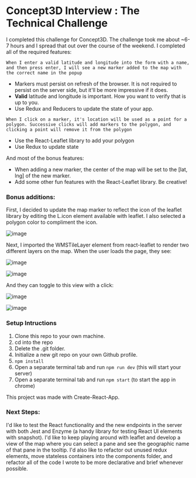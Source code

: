 # Concept3D Interview : The Technical Challenge


I completed this challenge for Concept3D. The challenge took me about ~6-7 hours and I spread that out over the course of the weekend. I completed all of the required features:

 ```When I enter a valid latitude and longitude into the form with a name, and then press enter, I will see a new marker added to the map with the correct name in the popup```
 - Markers must persist on refresh of the browser. It is not required to persist on the server side, but it'll be more impressive if it does.
  - **Valid** latitude and longitude is important. How you want to verify that is up to you.
  - Use Redux and Reducers to update the state of your app.
 
 ```When I click on a marker, it's location will be used as a point for a polygon. Successive clicks will add markers to the polygon, and clicking a point will remove it from the polygon```
 
  - Use the React-Leaflet library to add your polygon
  - Use Redux to update state

And most of the bonus features:

- When adding a new marker, the center of the map will be set to the [lat, lng] of the new marker.
- Add some other fun features with the React-Leaflet library. Be creative!



### Bonus additions:

First, I decided to update the map marker to reflect the icon of the leaflet library by editing the L.icon element available with leaflet. I also selected a polygon color to compliment the icon. 

![image](https://user-images.githubusercontent.com/24358415/37892386-eebaa9ee-3094-11e8-952d-488d13ea2b75.png)


Next, I imported the WMSTileLayer element from react-leaflet to render two different layers on the map. When the user loads the page, they see:

![image](https://user-images.githubusercontent.com/24358415/37892545-650e47d6-3095-11e8-9505-73b0ee174b0b.png)

![image](https://user-images.githubusercontent.com/24358415/37892524-529af46e-3095-11e8-80c3-196dd1c75d3c.png)


And they can toggle to this view with a click:

![image](https://user-images.githubusercontent.com/24358415/37892571-75bdfee6-3095-11e8-95ce-d9d733e1950c.png)

![image](https://user-images.githubusercontent.com/24358415/37892587-81903acc-3095-11e8-9da0-f5ec73b5499d.png)


### Setup Intructions

1. Clone this repo to your own machine.
2. cd into the repo
3. Delete the .git folder.
4. Initialize a new git repo on your own Github profile.
5. `npm install`
6. Open a separate terminal tab and run `npm run dev` (this will start your server)
7. Open a separate terminal tab and run `npm start` (to start the app in chrome)

This project was made with Create-React-App.


### Next Steps:

I'd like to test the React functionality and the new endpoints in the server with both Jest and Enzyme (a handy library for testing React UI elements with snapshot). I'd like to keep playing around with leaflet and develop a view of the map where you can select a pane and see the geographic name of that pane in the tooltip. I'd also like to refactor out unused redux elements, move stateless containers into the components folder, and refactor all of the code I wrote to be more declarative and brief whenever possible.
